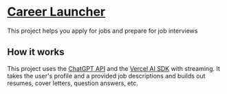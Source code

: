 # [Career Launcher](https://career-launcher-ai-k8og.vercel.app/)

This project helps you apply for jobs and prepare for job interviews

## How it works

This project uses the [ChatGPT API](https://openai.com/api/) and the [Vercel AI SDK](https://sdk.vercel.ai/docs) with streaming. It takes the user's profile and a provided job descriptions and builds out resumes, cover letters, question answers, etc.
